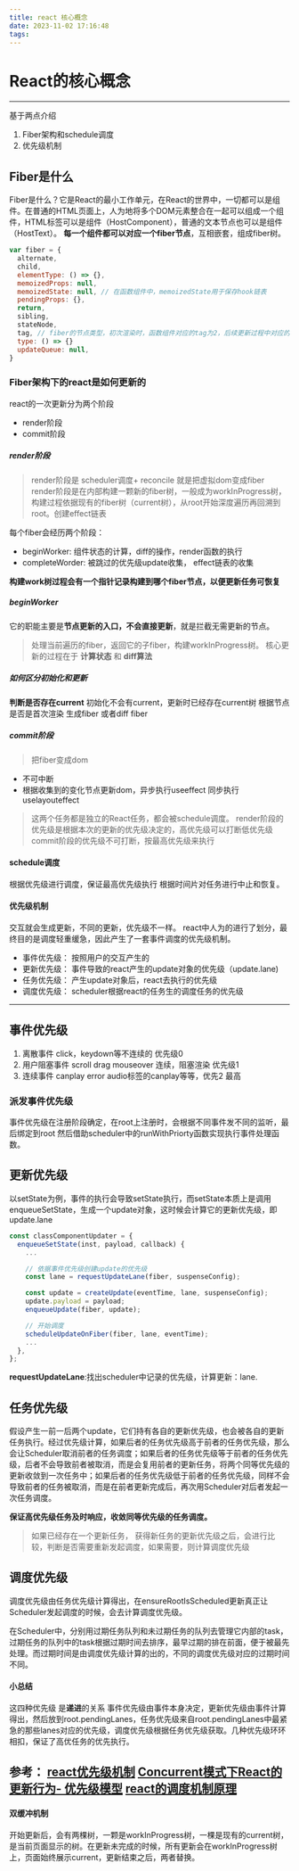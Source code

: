 ```yaml
---
title: react 核心概念
date: 2023-11-02 17:16:48
tags:
---
```


# React的核心概念
----
基于两点介绍
1. Fiber架构和schedule调度
2. 优先级机制

## Fiber是什么
Fiber是什么？它是React的最小工作单元，在React的世界中，一切都可以是组件。在普通的HTML页面上，人为地将多个DOM元素整合在一起可以组成一个组件，HTML标签可以是组件（HostComponent），普通的文本节点也可以是组件（HostText）。
**每一个组件都可以对应一个fiber节点**，互相嵌套，组成fiber树。

```js
var fiber = {
  alternate,
  child,
  elementType: () => {},
  memoizedProps: null,
  memoizedState: null, // 在函数组件中，memoizedState用于保存hook链表
  pendingProps: {},
  return,
  sibling,
  stateNode,
  tag, // fiber的节点类型，初次渲染时，函数组件对应的tag为2，后续更新过程中对应的tag为0
  type: () => {}
  updateQueue: null,
}
```
### Fiber架构下的react是如何更新的
react的一次更新分为两个阶段
- render阶段
- commit阶段

##### render阶段 
> render阶段是 scheduler调度+ reconcile 就是把虚拟dom变成fiber
render阶段是在内部构建一颗新的fiber树，一般成为workInProgress树，构建过程依据现有的fiber树（current树），从root开始深度遍历再回溯到root。创建effect链表

每个fiber会经历两个阶段：
- beginWorker: 组件状态的计算，diff的操作，render函数的执行
- completeWorder: 被跳过的优先级update收集， effect链表的收集

**构建work树过程会有一个指针记录构建到哪个fiber节点，以便更新任务可恢复**

##### beginWorker
它的职能主要是**节点更新的入口，不会直接更新**，就是拦截无需更新的节点。

> 处理当前遍历的fiber，返回它的子fiber，构建workInProgress树。
核心更新的过程在于 **计算状态**  和 **diff算法**

##### 如何区分初始化和更新
**判断是否存在current**
初始化不会有current，更新时已经存在current树
根据节点是否是首次渲染 生成fiber 或者diff fiber

##### commit阶段
> 把fiber变成dom
- 不可中断
- 根据收集到的变化节点更新dom，异步执行useeffect 同步执行uselayouteffect

> 这两个任务都是独立的React任务，都会被schedule调度。
> render阶段的优先级是根据本次的更新的优先级决定的，高优先级可以打断低优先级
> commit阶段的优先级不可打断，按最高优先级来执行

#### schedule调度
根据优先级进行调度，保证最高优先级执行
根据时间片对任务进行中止和恢复。

#### 优先级机制

交互就会生成更新，不同的更新，优先级不一样。
react中人为的进行了划分，最终目的是调度轻重缓急，因此产生了一套事件调度的优先级机制。
- 事件优先级： 按照用户的交互产生的
- 更新优先级： 事件导致的react产生的update对象的优先级（update.lane)
- 任务优先级： 产生update对象后，react去执行的优先级
- 调度优先级： scheduler根据react的任务生的调度任务的优先级
---
## 事件优先级
1. 离散事件 click，keydown等不连续的 优先级0
2. 用户阻塞事件 scroll drag mouseover 连续，阻塞渲染 优先级1
3. 连续事件 canplay error audio标签的canplay等等，优先2 最高

### 派发事件优先级
事件优先级在注册阶段确定，在root上注册时，会根据不同事件发不同的监听，最后绑定到root
然后借助scheduler中的runWithPriorty函数实现执行事件处理函数。

## 更新优先级
以setState为例，事件的执行会导致setState执行，而setState本质上是调用enqueueSetState，生成一个update对象，这时候会计算它的更新优先级，即update.lane

```js
const classComponentUpdater = {
  enqueueSetState(inst, payload, callback) {
    ...

    // 依据事件优先级创建update的优先级
    const lane = requestUpdateLane(fiber, suspenseConfig);

    const update = createUpdate(eventTime, lane, suspenseConfig);
    update.payload = payload;
    enqueueUpdate(fiber, update);

    // 开始调度
    scheduleUpdateOnFiber(fiber, lane, eventTime);
    ...
  },
};
```
**requestUpdateLane**:找出scheduler中记录的优先级，计算更新：lane.

## 任务优先级
假设产生一前一后两个update，它们持有各自的更新优先级，也会被各自的更新任务执行。经过优先级计算，如果后者的任务优先级高于前者的任务优先级，那么会让Scheduler取消前者的任务调度；如果后者的任务优先级等于前者的任务优先级，后者不会导致前者被取消，而是会复用前者的更新任务，将两个同等优先级的更新收敛到一次任务中；如果后者的任务优先级低于前者的任务优先级，同样不会导致前者的任务被取消，而是在前者更新完成后，再次用Scheduler对后者发起一次任务调度。

**保证高优先级任务及时响应，收敛同等优先级的任务调度。**

> 如果已经存在一个更新任务， 获得新任务的更新优先级之后，会进行比较，判断是否需要重新发起调度，如果需要，则计算调度优先级

## 调度优先级
调度优先级由任务优先级计算得出，在ensureRootIsScheduled更新真正让Scheduler发起调度的时候，会去计算调度优先级。

在Scheduler中，分别用过期任务队列和未过期任务的队列去管理它内部的task，过期任务的队列中的task根据过期时间去排序，最早过期的排在前面，便于被最先处理。而过期时间是由调度优先级计算的出的，不同的调度优先级对应的过期时间不同。

#### 小总结
这四种优先级 是**递进**的关系
事件优先级由事件本身决定，更新优先级由事件计算得出，然后放到root.pendingLanes，任务优先级来自root.pendingLanes中最紧急的那些lanes对应的优先级，调度优先级根据任务优先级获取。几种优先级环环相扣，保证了高优任务的优先执行。

参考： 
[react优先级机制](https://segmentfault.com/a/1190000038947307)
[Concurrent模式下React的更新行为- 优先级模型](https://segmentfault.com/a/1190000039131960)
[react的调度机制原理](https://segmentfault.com/a/1190000039101758)
---
#### 双缓冲机制

开始更新后，会有两棵树，一颗是workInProgress树，一棵是现有的current树，是当前页面显示的树。在更新未完成的时候，所有更新会在workInProgress树上，页面始终展示current，更新结束之后，两者替换。